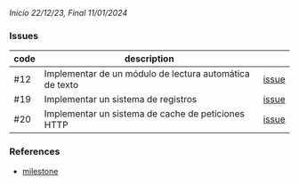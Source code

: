 *Inicio 22/12/23, Final 11/01/2024*

### Issues

| code | description                                             |                                                                                              |
|------|---------------------------------------------------------|----------------------------------------------------------------------------------------------|
| #12  | Implementar de un módulo de lectura automática de texto | [issue](https://github.com/desarrolla2/viu_47_proyecto_de_ingenieria_del_software/issues/12) |
| #19  | Implementar un sistema de registros                     | [issue](https://github.com/desarrolla2/viu_47_proyecto_de_ingenieria_del_software/issues/19) |
| #20  | Implementar un sistema de cache de peticiones HTTP      | [issue](https://github.com/desarrolla2/viu_47_proyecto_de_ingenieria_del_software/issues/20) |

### References

* [milestone](https://github.com/desarrolla2/viu_47_proyecto_de_ingenieria_del_software/milestone/5)
